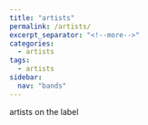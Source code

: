 ```yaml
---
title: "artists"
permalink: /artists/
excerpt_separator: "<!--more-->"
categories:
  - artists
tags:
  - artists
sidebar:
  nav: "bands"
---
```


artists on the label
